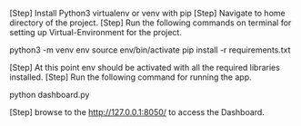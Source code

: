 [Step] Install Python3 virtualenv or venv with pip 
[Step] Navigate to home directory of the project.
[Step] Run the following commands on terminal for setting up Virtual-Environment for the project.

python3 -m venv env
source env/bin/activate
pip install -r requirements.txt

[Step] At this point env should be activated with all the required libraries installed.
[Step] Run the following command for running the app.

python dashboard.py

[Step] browse to the http://127.0.0.1:8050/ to access the Dashboard.
